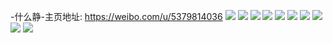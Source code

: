 -什么静-主页地址: https://weibo.com/u/5379814036 
![](https://wx4.sinaimg.cn/mw2000/005S59o8ly1h8ktb5i9frj31qi2bc4qq.jpg) 
![](https://wx4.sinaimg.cn/mw2000/005S59o8ly1h8ktazkx9fj31qi2bchdt.jpg) 
![](https://wx4.sinaimg.cn/mw2000/005S59o8ly1h8ktbbvpssj31qi2bcb2a.jpg) 
![](https://wx4.sinaimg.cn/mw2000/005S59o8ly1h8ktbf2shjj31qi2bc7wi.jpg) 
![](https://wx4.sinaimg.cn/mw2000/005S59o8ly1h8hde5ipgoj323u35s7wj.jpg) 
![](https://wx4.sinaimg.cn/mw2000/005S59o8ly1h8hdemb334j31so2p1b2a.jpg) 
![](https://wx4.sinaimg.cn/mw2000/005S59o8ly1h8hdf4zlkmj323u35skjn.jpg) 
![](https://wx4.sinaimg.cn/mw2000/005S59o8ly1h8hdfpzzxyj31op2j1qv5.jpg) 
![](https://wx4.sinaimg.cn/mw2000/005S59o8ly1h8h1xy8ivtj30u00zgq74.jpg) 
![](https://wx4.sinaimg.cn/mw2000/005S59o8ly1h89dkgj0lrj323u35s4qs.jpg) 
